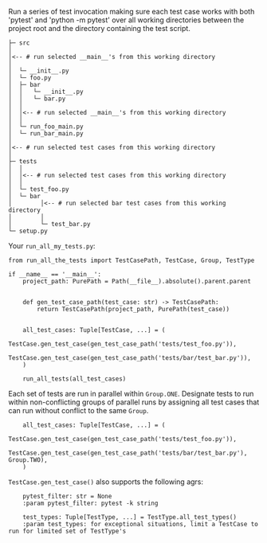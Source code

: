 Run a series of test invocation making sure each test case works with both 'pytest' and
 'python -m pytest' over all working directories between the project root and the directory
  containing the test script.

```
├─ src
│
│<-- # run selected __main__'s from this working directory
│
│  └─ __init__.py
│  └─ foo.py
│  ├─ bar
│  │   └─ __init__.py
│  │   └─ bar.py
│  │
│  │<-- # run selected __main__'s from this working directory
│  │
│  └─ run_foo_main.py
│  └─ run_bar_main.py
│
│<-- # run selected test cases from this working directory
│
├─ tests
│  │
│  │<-- # run selected test cases from this working directory
│  │
│  └─ test_foo.py
│  └─ bar
│        │<-- # run selected bar test cases from this working directory
│        │
│        └─ test_bar.py
└─ setup.py
```

Your `run_all_my_tests.py`:
```
from run_all_the_tests import TestCasePath, TestCase, Group, TestType

if __name__ == '__main__': 
    project_path: PurePath = Path(__file__).absolute().parent.parent


    def gen_test_case_path(test_case: str) -> TestCasePath:
        return TestCasePath(project_path, PurePath(test_case))


    all_test_cases: Tuple[TestCase, ...] = (
        TestCase.gen_test_case(gen_test_case_path('tests/test_foo.py')),
        TestCase.gen_test_case(gen_test_case_path('tests/bar/test_bar.py')),
    )

    run_all_tests(all_test_cases)
```

Each set of tests are run in parallel within `Group.ONE`. Designate
tests to run within non-conflicting groups of parallel runs by assigning
all test cases that can run without conflict to the same `Group`.

```
    all_test_cases: Tuple[TestCase, ...] = (
        TestCase.gen_test_case(gen_test_case_path('tests/test_foo.py')),
        TestCase.gen_test_case(gen_test_case_path('tests/bar/test_bar.py'), Group.TWO),
    )
```

`TestCase.gen_test_case()` also supports the following agrs:
```
    pytest_filter: str = None
    :param pytest_filter: pytest -k string
 
    test_types: Tuple[TestType, ...] = TestType.all_test_types()
    :param test_types: for exceptional situations, limit a TestCase to run for limited set of TestType's
```
